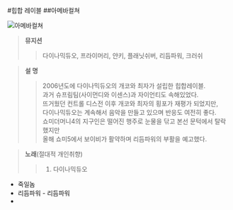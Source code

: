 #힙합 레이블
##아메바컬쳐 

![아메바컬쳐](http://fimg2.pann.com/new/download.jsp?FileID=31242070)  

>**뮤지션**
>>  다이나믹듀오, 프라이머리, 얀키, 플래닛쉬버, 리듬파워, 크러쉬  

>**설  명**
>>  2006년도에 다이나믹듀오의 개코와 최자가 설립한 힙합레이블.  
과거 슈프림팀(사이먼디와 이센스)과 자이언티도 속해있었다.  
뜨거웠던 컨트롤 디스전 이후 개코와 최자의 횡포가 재평가 되었지만,  
다이나믹듀오는 계속해서 음악을 만들고 있으며 반응도 여전히 좋다.  
쇼미더머니4의 지구인은 떨어진 행주로 눈물을 닦고 본선 문턱에서 탈락 했지만  
올해 쇼미5에서 보이비가 활약하며 리듬파워의 부활을 예고했다.

>**노래**(절대적 개인취향)
>>1. 다이나믹듀오
  * 죽일놈
* 리듬파워 - 리듬파워
* 
